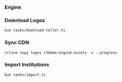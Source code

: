 ### Engine

### Download Logos

```
bun tasks/download-teller.ts
```

### Sync CDN

```
rclone copy logos r2demo:engine-assets -v --progress
```

### Import Institutions

```
bun tasks/import.ts
```
